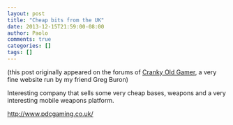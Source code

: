 ```yaml
---
layout: post
title: "Cheap bits from the UK"
date: 2013-12-15T21:59:00-08:00
author: Paolo
comments: true
categories: []
tags: []
---
```

<div class="info">(this post originally appeared on the forums of <a href="http://crankyoldgamer.net/CrankyBlog/">Cranky Old Gamer</a>, a very fine website run by my friend Greg Buron)</div>

Interesting company that sells some very cheap bases, weapons and a very interesting mobile weapons platform.

http://www.pdcgaming.co.uk/
